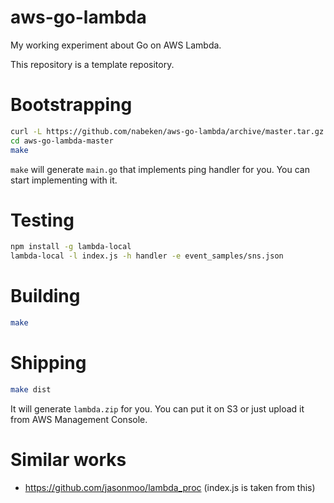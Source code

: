 # aws-go-lambda

My working experiment about Go on AWS Lambda.

This repository is a template repository.

# Bootstrapping

```sh
curl -L https://github.com/nabeken/aws-go-lambda/archive/master.tar.gz | tar -zxvf -
cd aws-go-lambda-master
make
```

`make` will generate `main.go` that implements ping handler for you. You can start implementing with it.

# Testing

```sh
npm install -g lambda-local
lambda-local -l index.js -h handler -e event_samples/sns.json
```

# Building

```sh
make
```

# Shipping

```sh
make dist
```

It will generate `lambda.zip` for you. You can put it on S3 or just upload it from AWS Management Console.

# Similar works

- https://github.com/jasonmoo/lambda_proc (index.js is taken from this)
